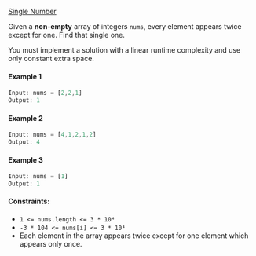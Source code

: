 [Single Number](https://leetcode.com/problems/single-number/)

Given a **non-empty** array of integers `nums`, every element appears twice except for one. Find that single one.

You must implement a solution with a linear runtime complexity and use only constant extra space.

#### Example 1
```js
Input: nums = [2,2,1]
Output: 1
```
#### Example 2
```js
Input: nums = [4,1,2,1,2]
Output: 4
```
#### Example 3
```js
Input: nums = [1]
Output: 1
```

#### Constraints:

- `1 <= nums.length <= 3 * 10⁴`
- `-3 * 104 <= nums[i] <= 3 * 10⁴`
- Each element in the array appears twice except for one element which appears only once.
